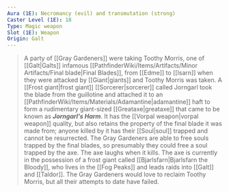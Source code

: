 ```yaml
---
Aura (1E): Necromancy (evil) and transmutation (strong)
Caster Level (1E): 18
Type: Magic weapon
Slot (1E): Weapon
Origin: Galt
---
```


> A party of [[Gray Gardeners]] were taking Toothy Morris, one of [[Galt|Galts]] infamous [[PathfinderWiki/Items/Artifacts/Minor Artifacts/Final blade|Final Blades]], from [[Edme]] to [[Isarn]] when they were attacked by [[Giant|giants]] and Toothy Morris was taken.
> A [[Frost giant|frost giant]] [[Sorcerer|sorcerer]] called Jorngarl took the blade from the guillotine and attached it to an [[PathfinderWiki/Items/Materials/Adamantine|adamantine]] haft to form a rudimentary giant-sized [[Greataxe|greataxe]] that came to be known as ***Jorngarl's Harm***.
> It has the [[Vorpal weapon|vorpal weapon]] quality, but also retains the property of the final blade it was made from; anyone killed by it has their [[Soul|soul]] trapped and cannot be resurrected. The Gray Gardeners are able to free souls trapped by the final blades, so presumably they could free a soul trapped by the axe. The axe laughs when it kills.
> The axe is currently in the possession of a frost giant called [[Bjarlsfarn|Bjarlsfarn the Bloody]], who lives in the [[Fog Peaks]] and leads raids into [[Galt]] and [[Taldor]]. The Gray Gardeners would love to reclaim Toothy Morris, but all their attempts to date have failed.







